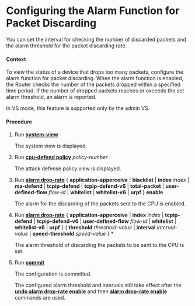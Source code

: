 Configuring the Alarm Function for Packet Discarding
====================================================

You can set the interval for checking the number of discarded packets and the alarm threshold for the packet discarding rate.

#### Context

To view the status of a device that drops too many packets, configure the alarm function for packet discarding. When the alarm function is enabled, the Router checks the number of the packets dropped within a specified time period. If the number of dropped packets reaches or exceeds the set alarm threshold, an alarm is reported.

In VS mode, this feature is supported only by the admin VS.


#### Procedure

1. Run [**system-view**](cmdqueryname=system-view)
   
   
   
   The system view is displayed.
2. Run [**cpu-defend policy**](cmdqueryname=cpu-defend+policy) *policy-number*
   
   
   
   The attack defense policy view is displayed.
3. Run [**alarm drop-rate**](cmdqueryname=alarm+drop-rate+application-apperceive+blacklist+index+ma-defend) { **application-apperceive** | **blacklist** | **index** *index* | **ma-defend** | **tcpip-defend** | **tcpip-defend-v6** | **total-packet** | **user-defined-flow** *flow-id* | **whitelist** | **whitelist-v6** | **urpf** } **enable**
   
   
   
   The alarm for the discarding of the packets sent to the CPU is enabled.
4. Run [**alarm drop-rate**](cmdqueryname=alarm+drop-rate+application-apperceive+index+tcpip-defend) { **application-apperceive** | **index** *index* | **tcpip-defend** | **tcpip-defend-v6** | **user-defined-flow** *flow-id* | **whitelist** | **whitelist-v6** | **urpf** } { **threshold** *threshold-value* | **interval** *interval-value* | **speed-threshold** *speed-value* } \*
   
   
   
   The alarm threshold of discarding the packets to be sent to the CPU is set.
5. Run [**commit**](cmdqueryname=commit)
   
   
   
   The configuration is committed.
   
   The configured alarm threshold and intervals still take effect after the [**undo alarm drop-rate enable**](cmdqueryname=undo+alarm+drop-rate+enable) and then [**alarm drop-rate enable**](cmdqueryname=alarm+drop-rate+enable) commands are used.